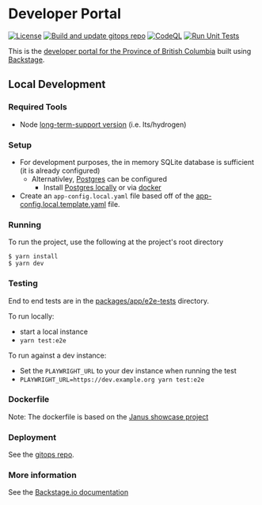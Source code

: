 # Developer Portal

[![License](https://img.shields.io/badge/License-Apache%202.0-blue.svg)](LICENSE)
[![Build and update gitops repo](https://github.com/bcgov/developer-portal/actions/workflows/build-update-gitops.yaml/badge.svg)](https://github.com/bcgov/developer-portal/actions/workflows/build-update-gitops.yaml)
[![CodeQL](https://github.com/bcgov/developer-portal/workflows/CodeQL/badge.svg)](https://github.com/bcgov/developer-portal/actions/workflows/github-code-scanning/codeql)
[![Run Unit Tests](https://github.com/bcgov/developer-portal/actions/workflows/test.yaml/badge.svg)](https://github.com/bcgov/developer-portal/actions/workflows/test.yaml)

This is the [developer portal for the Province of British Columbia](https://developer.gov.bc.ca) built using [Backstage](https://backstage.io).

## Local Development

### Required Tools

- Node [long-term-support version](https://nodejs.dev/en/about/releases/) (i.e. lts/hydrogen)

### Setup

- For development purposes, the in memory SQLite database is sufficient (it is already configured)
  - Alternativley, [Postgres](https://www.postgresql.org) can be configured
    - Install [Postgres locally](https://www.postgresql.org/download/) or via [docker](https://hub.docker.com/_/postgres)
- Create an `app-config.local.yaml` file based off of the [app-config.local.template.yaml](app-config.local.template.yaml) file.

### Running

To run the project, use the following at the project's root directory

```
$ yarn install
$ yarn dev
```

### Testing

End to end tests are in the [packages/app/e2e-tests](./packages/app/e2e-tests/) directory.

To run locally:

- start a local instance
- `yarn test:e2e`

To run against a dev instance:

- Set the `PLAYWRIGHT_URL` to your dev instance when running the test
- `PLAYWRIGHT_URL=https://dev.example.org yarn test:e2e`

### Dockerfile

Note: The dockerfile is based on the [Janus showcase project](https://github.com/janus-idp/backstage-showcase/)

### Deployment

See the [gitops repo](https://github.com/bcgov-c/tenant-gitops-f5ff48).

### More information

See the [Backstage.io documentation](https://backstage.io/docs/getting-started/)
